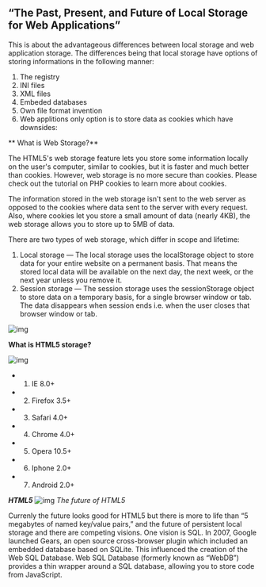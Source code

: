 

## “The Past, Present, and Future of Local Storage for Web Applications”  
This is about the advantageous differences between local storage and web application storage. The differences being that local storage have options of storing informations in the following manner:

1. The registry
2. INI files
3. XML files
4. Embeded databases
5. Own file format invention
6. Web applitions only option is to store data as cookies which have downsides:

** What is Web Storage?**  

The HTML5's web storage feature lets you store some information locally on the user's computer, similar to cookies, but it is faster and much better than cookies. However, web storage is no more secure than cookies. Please check out the tutorial on PHP cookies to learn more about cookies.

The information stored in the web storage isn't sent to the web server as opposed to the cookies where data sent to the server with every request. Also, where cookies let you store a small amount of data (nearly 4KB), the web storage allows you to store up to 5MB of data.

There are two types of web storage, which differ in scope and lifetime:

1. Local storage — The local storage uses the localStorage object to store data for your entire website on a permanent basis. That means the stored local data will be available on the next day, the next week, or the next year unless you remove it.
2. Session storage — The session storage uses the sessionStorage object to store data on a temporary basis, for a single browser window or tab. The data disappears when session ends i.e. when the user closes that browser window or tab.

![img](https://i.stack.imgur.com/cI5kT.jpg)

**What is HTML5 storage?**

![img](https://sites.google.com/site/azswiki/_/rsrc/1286362842741/html5-localstorage/localstorage_browser_support.jpg)

* 1. IE 8.0+
* 2. Firefox 3.5+
* 3. Safari 4.0+
* 4. Chrome 4.0+
* 5. Opera 10.5+
* 6. Iphone 2.0+ 
* 7. Android 2.0+

***HTML5***
![img](https://clementbuchanan.github.io/reading-notes/images/html5.jpg)
*The future of HTML5*  

Currenly the future looks good for HTML5 but there is more to life than “5 megabytes of named key/value pairs,” and the future of persistent local storage and there are competing visions. One vision is SQL. In 2007, Google launched Gears, an open source cross-browser plugin which included an embedded database based on SQLite. This influenced the creation of the Web SQL Database. Web SQL Database (formerly known as “WebDB”) provides a thin wrapper around a SQL database, allowing you to store code from JavaScript.